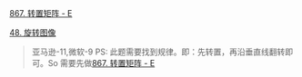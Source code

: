 

[867. 转置矩阵 - E](https://leetcode-cn.com/problems/transpose-matrix/)

[48. 旋转图像](https://leetcode-cn.com/problems/rotate-image/)
> 亚马逊-11,微软-9
>PS: 此题需要找到规律。即：先转置，再沿垂直线翻转即可。So 需要先做[867. 转置矩阵 - E](https://leetcode-cn.com/problems/transpose-matrix/)

